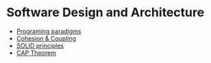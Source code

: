 # Software Design and Architecture

- [Programing paradigms](./programing-paradigms.md)
- [Cohesion & Coupling](./cohesion-coupling.md)
- [SOLID principles](./solid.md)
- [CAP Theorem](./cap.md)